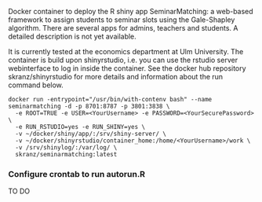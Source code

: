Docker container to deploy the R shiny app SeminarMatching: a web-based framework to assign students to seminar slots using the Gale-Shapley algorithm.
There are several apps for admins, teachers and students. A detailed description is not yet available.

It is currently tested at the economics department at Ulm University. The container is build upon shinyrstudio, i.e. you can use the rstudio server webinterface to log in inside the container. See the docker hub repository skranz/shinyrstudio for more details and information about the run command below.

```
docker run -entrypoint="/usr/bin/with-contenv bash" --name seminarmatching -d -p 8701:8787 -p 3801:3838 \
  -e ROOT=TRUE -e USER=<YourUsername> -e PASSWORD=<YourSecurePassword> \
  -e RUN_RSTUDIO=yes -e RUN_SHINY=yes \
  -v ~/docker/shiny/app/:/srv/shiny-server/ \
  -v ~/docker/shinyrstudio/container_home:/home/<YourUsername>/work \
  -v /srv/shinylog/:/var/log/ \
  skranz/seminarmatching:latest  
```

### Configure crontab to run autorun.R

TO DO